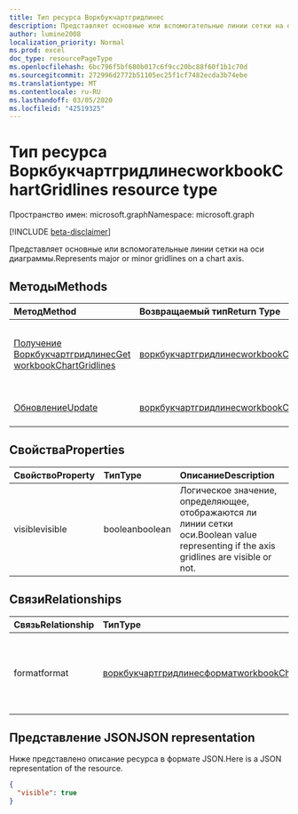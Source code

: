 ```yaml
---
title: Тип ресурса Воркбукчартгридлинес
description: Представляет основные или вспомогательные линии сетки на оси диаграммы.
author: lumine2008
localization_priority: Normal
ms.prod: excel
doc_type: resourcePageType
ms.openlocfilehash: 6bc796f5bf680b017c6f9cc20bc88f60f1b1c70d
ms.sourcegitcommit: 272996d2772b51105ec25f1cf7482ecda3b74ebe
ms.translationtype: MT
ms.contentlocale: ru-RU
ms.lasthandoff: 03/05/2020
ms.locfileid: "42519325"
---
```

# <a name="workbookchartgridlines-resource-type"></a><span data-ttu-id="c0a5a-103">Тип ресурса Воркбукчартгридлинес</span><span class="sxs-lookup"><span data-stu-id="c0a5a-103">workbookChartGridlines resource type</span></span>

<span data-ttu-id="c0a5a-104">Пространство имен: microsoft.graph</span><span class="sxs-lookup"><span data-stu-id="c0a5a-104">Namespace: microsoft.graph</span></span>

[!INCLUDE [beta-disclaimer](../../includes/beta-disclaimer.md)]

<span data-ttu-id="c0a5a-105">Представляет основные или вспомогательные линии сетки на оси диаграммы.</span><span class="sxs-lookup"><span data-stu-id="c0a5a-105">Represents major or minor gridlines on a chart axis.</span></span>


## <a name="methods"></a><span data-ttu-id="c0a5a-106">Методы</span><span class="sxs-lookup"><span data-stu-id="c0a5a-106">Methods</span></span>

| <span data-ttu-id="c0a5a-107">Метод</span><span class="sxs-lookup"><span data-stu-id="c0a5a-107">Method</span></span>           | <span data-ttu-id="c0a5a-108">Возвращаемый тип</span><span class="sxs-lookup"><span data-stu-id="c0a5a-108">Return Type</span></span>    |<span data-ttu-id="c0a5a-109">Описание</span><span class="sxs-lookup"><span data-stu-id="c0a5a-109">Description</span></span>|
|:---------------|:--------|:----------|
|[<span data-ttu-id="c0a5a-110">Получение Воркбукчартгридлинес</span><span class="sxs-lookup"><span data-stu-id="c0a5a-110">Get workbookChartGridlines</span></span>](../api/chartgridlines-get.md) | [<span data-ttu-id="c0a5a-111">воркбукчартгридлинес</span><span class="sxs-lookup"><span data-stu-id="c0a5a-111">workbookChartGridlines</span></span>](workbookchartgridlines.md) |<span data-ttu-id="c0a5a-112">Чтение свойств и связей объекта chartGridlines.</span><span class="sxs-lookup"><span data-stu-id="c0a5a-112">Read properties and relationships of chartGridlines object.</span></span>|
|[<span data-ttu-id="c0a5a-113">Обновление</span><span class="sxs-lookup"><span data-stu-id="c0a5a-113">Update</span></span>](../api/chartgridlines-update.md) | [<span data-ttu-id="c0a5a-114">воркбукчартгридлинес</span><span class="sxs-lookup"><span data-stu-id="c0a5a-114">workbookChartGridlines</span></span>](workbookchartgridlines.md)    |<span data-ttu-id="c0a5a-115">Обновление объекта ChartGridlines.</span><span class="sxs-lookup"><span data-stu-id="c0a5a-115">Update ChartGridlines object.</span></span> |

## <a name="properties"></a><span data-ttu-id="c0a5a-116">Свойства</span><span class="sxs-lookup"><span data-stu-id="c0a5a-116">Properties</span></span>
| <span data-ttu-id="c0a5a-117">Свойство</span><span class="sxs-lookup"><span data-stu-id="c0a5a-117">Property</span></span>     | <span data-ttu-id="c0a5a-118">Тип</span><span class="sxs-lookup"><span data-stu-id="c0a5a-118">Type</span></span>   |<span data-ttu-id="c0a5a-119">Описание</span><span class="sxs-lookup"><span data-stu-id="c0a5a-119">Description</span></span>|
|:---------------|:--------|:----------|
|<span data-ttu-id="c0a5a-120">visible</span><span class="sxs-lookup"><span data-stu-id="c0a5a-120">visible</span></span>|<span data-ttu-id="c0a5a-121">boolean</span><span class="sxs-lookup"><span data-stu-id="c0a5a-121">boolean</span></span>|<span data-ttu-id="c0a5a-122">Логическое значение, определяющее, отображаются ли линии сетки оси.</span><span class="sxs-lookup"><span data-stu-id="c0a5a-122">Boolean value representing if the axis gridlines are visible or not.</span></span>|

## <a name="relationships"></a><span data-ttu-id="c0a5a-123">Связи</span><span class="sxs-lookup"><span data-stu-id="c0a5a-123">Relationships</span></span>
| <span data-ttu-id="c0a5a-124">Связь</span><span class="sxs-lookup"><span data-stu-id="c0a5a-124">Relationship</span></span> | <span data-ttu-id="c0a5a-125">Тип</span><span class="sxs-lookup"><span data-stu-id="c0a5a-125">Type</span></span>   |<span data-ttu-id="c0a5a-126">Описание</span><span class="sxs-lookup"><span data-stu-id="c0a5a-126">Description</span></span>|
|:---------------|:--------|:----------|
|<span data-ttu-id="c0a5a-127">format</span><span class="sxs-lookup"><span data-stu-id="c0a5a-127">format</span></span>|[<span data-ttu-id="c0a5a-128">воркбукчартгридлинесформат</span><span class="sxs-lookup"><span data-stu-id="c0a5a-128">workbookChartGridlinesFormat</span></span>](workbookchartgridlinesformat.md)|<span data-ttu-id="c0a5a-129">Представляет форматирование линий сетки диаграммы.</span><span class="sxs-lookup"><span data-stu-id="c0a5a-129">Represents the formatting of chart gridlines.</span></span> <span data-ttu-id="c0a5a-130">Только для чтения.</span><span class="sxs-lookup"><span data-stu-id="c0a5a-130">Read-only.</span></span>|

## <a name="json-representation"></a><span data-ttu-id="c0a5a-131">Представление JSON</span><span class="sxs-lookup"><span data-stu-id="c0a5a-131">JSON representation</span></span>

<span data-ttu-id="c0a5a-132">Ниже представлено описание ресурса в формате JSON.</span><span class="sxs-lookup"><span data-stu-id="c0a5a-132">Here is a JSON representation of the resource.</span></span>

<!-- {
  "blockType": "resource",
  "baseType": "microsoft.graph.entity",
  "optionalProperties": [

  ],
  "@odata.type": "microsoft.graph.workbookChartGridlines"
}-->

```json
{
  "visible": true
}

```

<!-- uuid: 8fcb5dbc-d5aa-4681-8e31-b001d5168d79
2015-10-25 14:57:30 UTC -->
<!--
{
  "type": "#page.annotation",
  "description": "ChartGridlines resource",
  "keywords": "",
  "section": "documentation",
  "tocPath": "",
  "suppressions": []
}
-->
